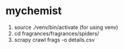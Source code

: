 # mychemist

1) source ./venv/bin/activate (for using venv)
2) cd fragrances/fragrances/spiders/
3) scrapy crawl frags -o details.csv
